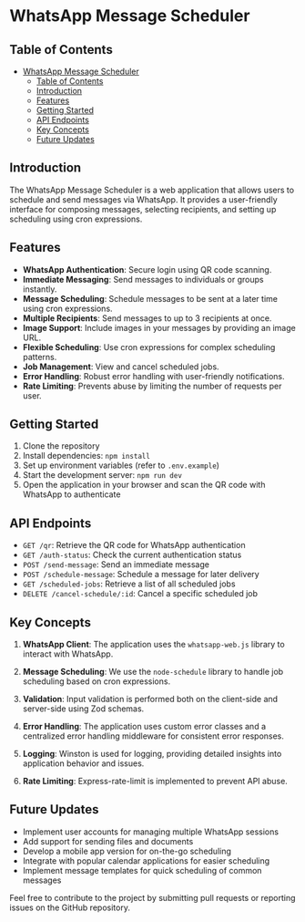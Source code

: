 # WhatsApp Message Scheduler

## Table of Contents
- [WhatsApp Message Scheduler](#whatsapp-message-scheduler)
  - [Table of Contents](#table-of-contents)
  - [Introduction](#introduction)
  - [Features](#features)
  - [Getting Started](#getting-started)
  - [API Endpoints](#api-endpoints)
  - [Key Concepts](#key-concepts)
  - [Future Updates](#future-updates)

## Introduction

The WhatsApp Message Scheduler is a web application that allows users to schedule and send messages via WhatsApp. It provides a user-friendly interface for composing messages, selecting recipients, and setting up scheduling using cron expressions.

## Features

- **WhatsApp Authentication**: Secure login using QR code scanning.
- **Immediate Messaging**: Send messages to individuals or groups instantly.
- **Message Scheduling**: Schedule messages to be sent at a later time using cron expressions.
- **Multiple Recipients**: Send messages to up to 3 recipients at once.
- **Image Support**: Include images in your messages by providing an image URL.
- **Flexible Scheduling**: Use cron expressions for complex scheduling patterns.
- **Job Management**: View and cancel scheduled jobs.
- **Error Handling**: Robust error handling with user-friendly notifications.
- **Rate Limiting**: Prevents abuse by limiting the number of requests per user.

## Getting Started

1. Clone the repository
2. Install dependencies: `npm install`
3. Set up environment variables (refer to `.env.example`)
4. Start the development server: `npm run dev`
5. Open the application in your browser and scan the QR code with WhatsApp to authenticate

## API Endpoints

- `GET /qr`: Retrieve the QR code for WhatsApp authentication
- `GET /auth-status`: Check the current authentication status
- `POST /send-message`: Send an immediate message
- `POST /schedule-message`: Schedule a message for later delivery
- `GET /scheduled-jobs`: Retrieve a list of all scheduled jobs
- `DELETE /cancel-schedule/:id`: Cancel a specific scheduled job

## Key Concepts

1. **WhatsApp Client**: The application uses the `whatsapp-web.js` library to interact with WhatsApp.

2. **Message Scheduling**: We use the `node-schedule` library to handle job scheduling based on cron expressions.

3. **Validation**: Input validation is performed both on the client-side and server-side using Zod schemas.

4. **Error Handling**: The application uses custom error classes and a centralized error handling middleware for consistent error responses.

5. **Logging**: Winston is used for logging, providing detailed insights into application behavior and issues.

6. **Rate Limiting**: Express-rate-limit is implemented to prevent API abuse.

## Future Updates

- Implement user accounts for managing multiple WhatsApp sessions
- Add support for sending files and documents
- Develop a mobile app version for on-the-go scheduling
- Integrate with popular calendar applications for easier scheduling
- Implement message templates for quick scheduling of common messages

Feel free to contribute to the project by submitting pull requests or reporting issues on the GitHub repository.
